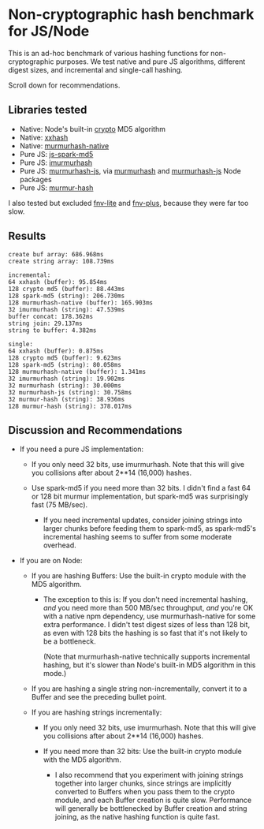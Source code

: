 # Non-cryptographic hash benchmark for JS/Node

This is an ad-hoc benchmark of various hashing functions for non-cryptographic
purposes. We test native and pure JS algorithms, different digest sizes, and
incremental and single-call hashing.

Scroll down for recommendations.

## Libraries tested

* Native: Node's built-in [crypto](https://nodejs.org/api/crypto.html) MD5 algorithm
* Native: [xxhash](https://github.com/mscdex/node-xxhash)
* Native: [murmurhash-native](https://github.com/royaltm/node-murmurhash-native)
* Pure JS: [js-spark-md5](https://github.com/satazor/js-spark-md5)
* Pure JS: [imurmurhash](https://github.com/jensyt/imurmurhash-js)
* Pure JS: [murmurhash-js](https://github.com/garycourt/murmurhash-js), via [murmurhash](https://github.com/perezd/node-murmurhash) and [murmurhash-js](https://github.com/mikolalysenko/murmurhash-js) Node packages
* Pure JS: [murmur-hash](https://github.com/vnykmshr/murmur-hash)

I also tested but excluded [fnv-lite](https://github.com/casetext/fnv-lite)
and [fnv-plus](https://github.com/tjwebb/fnv-plus), because they were far too
slow.

## Results

```
create buf array: 686.968ms
create string array: 108.739ms

incremental:
64 xxhash (buffer): 95.854ms
128 crypto md5 (buffer): 88.443ms
128 spark-md5 (string): 206.730ms
128 murmurhash-native (buffer): 165.903ms
32 imurmurhash (string): 47.539ms
buffer concat: 178.362ms
string join: 29.137ms
string to buffer: 4.382ms

single:
64 xxhash (buffer): 0.875ms
128 crypto md5 (buffer): 9.623ms
128 spark-md5 (string): 80.058ms
128 murmurhash-native (buffer): 1.341ms
32 imurmurhash (string): 19.902ms
32 murmurhash (string): 30.000ms
32 murmurhash-js (string): 30.758ms
32 murmur-hash (string): 38.936ms
128 murmur-hash (string): 378.017ms
```

## Discussion and Recommendations

* If you need a pure JS implementation:

    * If you only need 32 bits, use imurmurhash. Note that this will give you collisions after about 2**14 (16,000) hashes.

    * Use spark-md5 if you need more than 32 bits. I didn't find a fast 64 or 128 bit murmur implementation, but spark-md5 was surprisingly fast (75 MB/sec).

        * If you need incremental updates, consider joining strings into larger chunks before feeding them to spark-md5, as spark-md5's incremental hashing seems to suffer from some moderate overhead.

* If you are on Node:

    * If you are hashing Buffers: Use the built-in crypto module with the MD5 algorithm.

        * The exception to this is: If you don't need incremental hashing, *and* you need more than 500 MB/sec throughput, *and* you're OK with a native npm dependency, use murmurhash-native for some extra performance. I didn't test digest sizes of less than 128 bit, as even with 128 bits the hashing is so fast that it's not likely to be a bottleneck.

            (Note that murmurhash-native technically supports incremental hashing, but it's slower than Node's built-in MD5 algorithm in this mode.)

    * If you are hashing a single string non-incrementally, convert
      it to a Buffer and see the preceding bullet point.

    * If you are hashing strings incrementally:

        * If you only need 32 bits, use imurmurhash. Note that this will give you collisions after about 2**14 (16,000) hashes.

        * If you need more than 32 bits: Use the built-in crypto module with the MD5 algorithm.

            * I also recommend that you experiment with joining strings together into larger chunks, since strings are implicitly converted to Buffers when you pass them to the crypto module, and each Buffer creation is quite slow. Performance will generally be bottlenecked by Buffer creation and string joining, as the native hashing function is quite fast.
